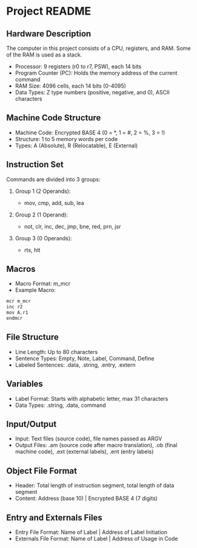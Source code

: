 # Project README

## Hardware Description

The computer in this project consists of a CPU, registers, and RAM. Some of the RAM is used as a stack.

- Processor: 9 registers (r0 to r7, PSW), each 14 bits
- Program Counter (PC): Holds the memory address of the current command
- RAM Size: 4096 cells, each 14 bits (0-4095)
- Data Types: Z type numbers (positive, negative, and 0), ASCII characters

## Machine Code Structure

- Machine Code: Encrypted BASE 4 (0 = *, 1 = #, 2 = %, 3 = !)
- Structure: 1 to 5 memory words per code
- Types: A (Absolute), R (Relocatable), E (External)

## Instruction Set

Commands are divided into 3 groups:

1. Group 1 (2 Operands):
   - mov, cmp, add, sub, lea

2. Group 2 (1 Operand):
   - not, clr, inc, dec, jmp, bne, red, prn, jsr

3. Group 3 (0 Operands):
   - rts, hlt

## Macros

- Macro Format: m_mcr
- Example Macro:
```c
mcr m_mcr
inc r2
mov A,r1
endmcr
```

## File Structure

- Line Length: Up to 80 characters
- Sentence Types: Empty, Note, Label, Command, Define
- Labeled Sentences: .data, .string, .entry, .extern

## Variables

- Label Format: Starts with alphabetic letter, max 31 characters
- Data Types: .string, .data, command

## Input/Output

- Input: Text files (source code), file names passed as ARGV
- Output Files: .am (source code after macro translation), .ob (final machine code), .ext (external labels), .ent (entry labels)

## Object File Format

- Header: Total length of instruction segment, total length of data segment
- Content: Address (base 10) | Encrypted BASE 4 (7 digits)

## Entry and Externals Files

- Entry File Format: Name of Label | Address of Label Initiation
- Externals File Format: Name of Label | Address of Usage in Code

